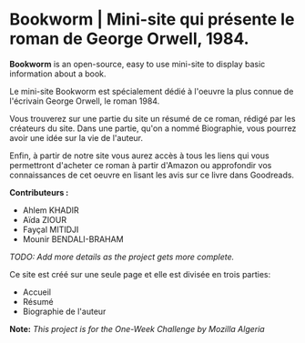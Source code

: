 Bookworm | Mini-site qui présente le roman de George Orwell, 1984.
========

**Bookworm** is an open-source, easy to use mini-site to display basic information about a book.

Le mini-site Bookworm est spécialement dédié à l'oeuvre la plus connue de l'écrivain George Orwell, le roman 1984. 

Vous trouverez sur une partie du site un résumé de ce roman, rédigé par les créateurs du site. Dans une partie, qu'on a nommé Biographie, vous pourrez avoir une idée sur la vie de l'auteur.

Enfin, à partir de notre site vous aurez accès à tous les liens qui vous permettront d'acheter ce roman à partir d'Amazon ou approfondir vos connaissances de cet oeuvre en lisant les avis sur ce livre dans Goodreads.

**Contributeurs :**

* Ahlem KHADIR
* Aïda ZIOUR
* Fayçal MITIDJI
* Mounir BENDALI-BRAHAM

*TODO: Add more details as the project gets more complete.*

Ce site est créé sur une seule page et elle est divisée en trois parties:
- Accueil
- Résumé
- Biographie de l'auteur

**Note:** *This project is for the One-Week Challenge by Mozilla Algeria*
